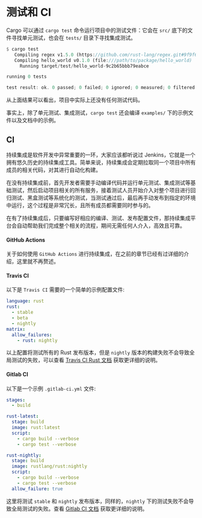 # 测试和 CI

Cargo 可以通过 `cargo test` 命令运行项目中的测试文件：它会在 `src/` 底下的文件寻找单元测试，也会在 `tests/` 目录下寻找集成测试。

```rust
$ cargo test
   Compiling regex v1.5.0 (https://github.com/rust-lang/regex.git#9f9f693)
   Compiling hello_world v0.1.0 (file:///path/to/package/hello_world)
     Running target/test/hello_world-9c2b65bbb79eabce

running 0 tests

test result: ok. 0 passed; 0 failed; 0 ignored; 0 measured; 0 filtered out
```

从上面结果可以看出，项目中实际上还没有任何测试代码。

事实上，除了单元测试、集成测试，`cargo test` 还会编译 `examples/` 下的示例文件以及文档中的示例。


## CI

持续集成是软件开发中异常重要的一环，大家应该都听说过 Jenkins，它就是一个拥有悠久历史的持续集成工具。简单来说，持续集成会定期拉取同一个项目中所有成员的相关代码，对其进行自动化构建。

在没有持续集成前，首先开发者需要手动编译代码并运行单元测试、集成测试等基础测试，然后启动项目相关的所有服务，接着测试人员开始介入对整个项目进行回归测试、黑盒测试等系统化的测试，当测试通过后，最后再手动发布到指定的环境中运行，这个过程是非常冗长，且所有成员都需要同时参与的。

在有了持续集成后，只要编写好相应的编译、测试、发布配置文件，那持续集成平台会自动帮助我们完成整个相关的流程，期间无需任何人介入，高效且可靠。

#### GitHub Actions

关于如何使用 `GitHub Actions` 进行持续集成，在之前的章节已经有过详细的介绍，这里就不再赘述。

#### Travis CI

以下是 `Travis CI` 需要的一个简单的示例配置文件:

```yml
language: rust
rust:
  - stable
  - beta
  - nightly
matrix:
  allow_failures:
    - rust: nightly
```

以上配置将测试所有的 Rust 发布版本，但是 `nightly` 版本的构建失败不会导致全局测试的失败，可以查看 [Travis CI Rust 文档](https://docs.travis-ci.com/user/languages/rust/) 获取更详细的说明。

#### Gitlab CI

以下是一个示例 `.gitlab-ci.yml` 文件:

```yml
stages:
  - build

rust-latest:
  stage: build
  image: rust:latest
  script:
    - cargo build --verbose
    - cargo test --verbose

rust-nightly:
  stage: build
  image: rustlang/rust:nightly
  script:
    - cargo build --verbose
    - cargo test --verbose
  allow_failure: true
```

这里将测试 `stable` 和 `nightly` 发布版本，同样的，`nightly` 下的测试失败不会导致全局测试的失败。查看 [Gitlab CI 文档](https://docs.gitlab.com/ee/ci/yaml/index.html) 获取更详细的说明。
